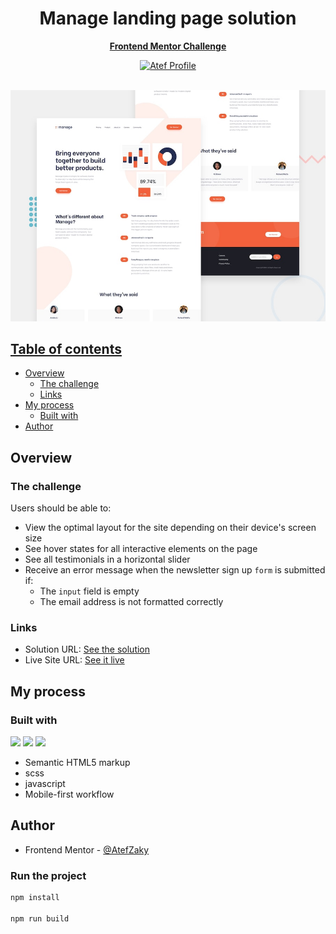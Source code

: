 <div align="center">
  <h1 align="center">Manage landing page solution</h1>
  <p align="center">
    <a href="https://www.frontendmentor.io/challenges/manage-landing-page-SLXqC6P5"><strong>Frontend Mentor Challenge</strong></a>
    <br />
</div>
<!-- Bagde -->
<div align="center">
  <!-- Profile -->
  <a href="https://www.frontendmentor.io/profile/AtefZaky">
    <img src="https://img.shields.io/badge/Profile-Atef_Zaky-CE5A67?labelColor=1F1717&style=for-the-badge&logo=frontendmentor" alt="Atef Profile">
</div>
<br/>
<div align="center">

![](./desktop-preview.jpg)

</div>

## Table of contents

- [Overview](#overview)
  - [The challenge](#the-challenge)
  - [Links](#links)
- [My process](#my-process)
  - [Built with](#built-with)
- [Author](#author)

## Overview

### The challenge

Users should be able to:

- View the optimal layout for the site depending on their device's screen size
- See hover states for all interactive elements on the page
- See all testimonials in a horizontal slider
- Receive an error message when the newsletter sign up `form` is submitted if:
  - The `input` field is empty
  - The email address is not formatted correctly

### Links

- Solution URL: [See the solution](https://www.frontendmentor.io/solutions/manage-landing-page-using-html-scss-and-js-AxEMhdH6HX)
- Live Site URL: [See it live](https://manage-landing-page-taupe-eight.vercel.app/)

## My process

### Built with
<!-- Badges -->
![](https://img.shields.io/badge/HTML5-E34F26?style=for-the-badge&logo=html5&logoColor=white)
![](https://img.shields.io/badge/scss-bf4080?style=for-the-badge&logo=sass&logoColor=white)
![](https://img.shields.io/badge/javascript-black?style=for-the-badge&logo=javascript&logoColor=fcdc00)

<!-- list -->

- Semantic HTML5 markup
- scss
- javascript
- Mobile-first workflow

## Author

- Frontend Mentor - [@AtefZaky](https://www.frontendmentor.io/profile/AtefZaky)


### Run the project

```bash
npm install

npm run build
```